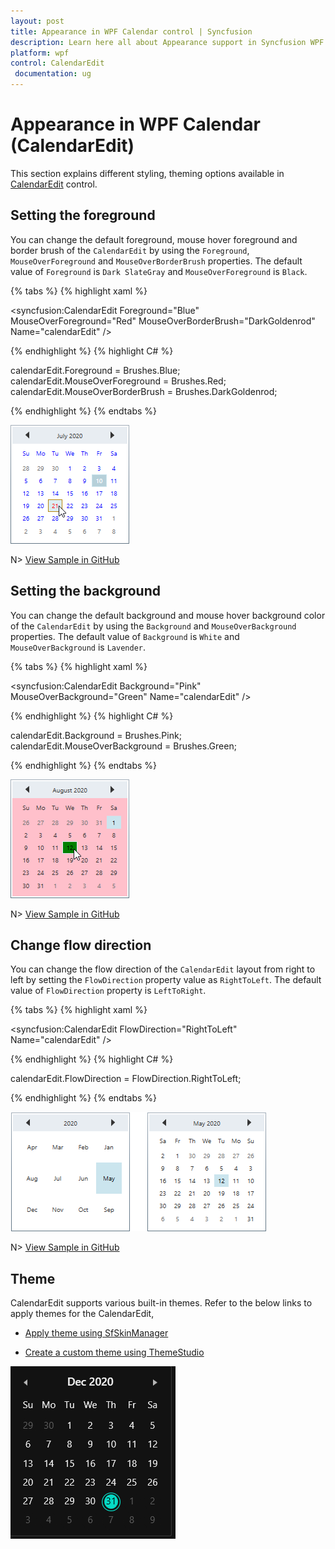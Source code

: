 ```yaml
---
layout: post
title: Appearance in WPF Calendar control | Syncfusion
description: Learn here all about Appearance support in Syncfusion WPF Calendar (CalendarEdit) control, its elements and more details.
platform: wpf
control: CalendarEdit
 documentation: ug
---
```


# Appearance in WPF Calendar (CalendarEdit)

This section explains different styling, theming options available in [CalendarEdit](https://help.syncfusion.com/cr/wpf/Syncfusion.Windows.Shared.CalendarEdit.html) control.

## Setting the foreground

You can change the default foreground, mouse hover foreground and border brush of the `CalendarEdit` by using the `Foreground`, `MouseOverForeground` and `MouseOverBorderBrush` properties. The default value of `Foreground` is `Dark SlateGray` and `MouseOverForeground` is `Black`.

{% tabs %}
{% highlight xaml %}

<syncfusion:CalendarEdit Foreground="Blue"
                         MouseOverForeground="Red"
                         MouseOverBorderBrush="DarkGoldenrod"
                         Name="calendarEdit" />

{% endhighlight %}
{% highlight C# %}

calendarEdit.Foreground = Brushes.Blue;
calendarEdit.MouseOverForeground = Brushes.Red;
calendarEdit.MouseOverBorderBrush = Brushes.DarkGoldenrod;

{% endhighlight %}
{% endtabs %}

![Changed the default and mouse hover background of CalendarEdit](Appearance_images/Foreground.png)

N> [View Sample in GitHub](https://github.com/SyncfusionExamples/syncfusin-wpf-calendar-examples/tree/master/Samples/Appearance)

## Setting the background

You can change the default background and mouse hover background color of the `CalendarEdit` by using the `Background` and `MouseOverBackground` properties. The default value of `Background` is `White` and `MouseOverBackground` is `Lavender`.

{% tabs %}
{% highlight xaml %}

<syncfusion:CalendarEdit Background="Pink"
                         MouseOverBackground="Green"
                         Name="calendarEdit" />

{% endhighlight %}
{% highlight C# %}

calendarEdit.Background = Brushes.Pink;
calendarEdit.MouseOverBackground = Brushes.Green;

{% endhighlight %}
{% endtabs %}

![Changed the default and mouse hover background of CalendarEdit](Appearance_images/Background.png)

N> [View Sample in GitHub](https://github.com/SyncfusionExamples/syncfusin-wpf-calendar-examples/tree/master/Samples/Appearance)

## Change flow direction

You can change the flow direction of the `CalendarEdit` layout from right to left by setting the `FlowDirection` property value as `RightToLeft`. The default value of `FlowDirection` property is `LeftToRight`.

{% tabs %}
{% highlight xaml %}

<syncfusion:CalendarEdit FlowDirection="RightToLeft"
                         Name="calendarEdit" />

{% endhighlight %}
{% highlight C# %}

calendarEdit.FlowDirection = FlowDirection.RightToLeft;

{% endhighlight %}
{% endtabs %}

![CalendarEdit with right to left flow direction](Appearance_images/rtl.png)

N> [View Sample in GitHub](https://github.com/SyncfusionExamples/syncfusin-wpf-calendar-examples/tree/master/Samples/Appearance)

## Theme

CalendarEdit supports various built-in themes. Refer to the below links to apply themes for the CalendarEdit,

  * [Apply theme using SfSkinManager](https://help.syncfusion.com/wpf/themes/skin-manager)
	
  * [Create a custom theme using ThemeStudio](https://help.syncfusion.com/wpf/themes/theme-studio#creating-custom-theme)

 ![Setting theme to WPF CalendarEdit](Getting-Started_images/wpf-calendar-theme.png)
